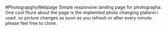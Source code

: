 #PhotograpghyWebpage
Simple responsive landing page for photographa. One cool fiture about the page is the implemted photo changing platorm i used. so picture changes as soon as you refresh or after every minute.
please feel free to clone.
